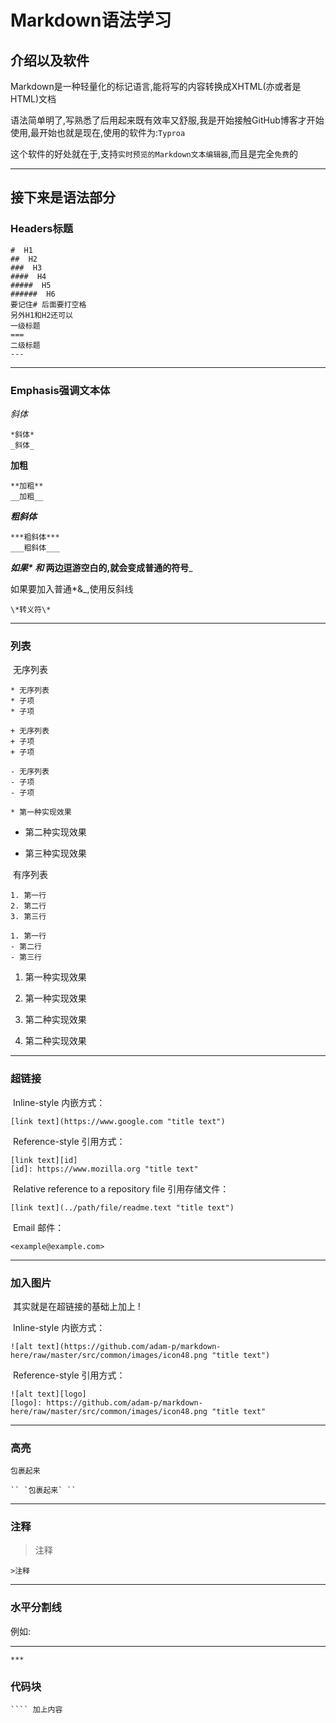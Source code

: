 # Markdown语法学习

## 介绍以及软件

​	Markdown是一种轻量化的标记语言,能将写的内容转换成XHTML(亦或者是HTML)文档

​	语法简单明了,写熟悉了后用起来既有效率又舒服,我是开始接触GitHub博客才开始使用,最开始也就是现在,使用的软件为:```Typroa```

​	这个软件的好处就在于,支持```实时预览的Markdown文本编辑器```,而且是完全```免费```的

***

## 接下来是语法部分

### Headers标题

```` 标题
#  H1
##  H2
###  H3
####  H4
#####  H5
######  H6
要记住# 后面要打空格
另外H1和H2还可以
一级标题
===
二级标题
---
````
***
### Emphasis强调文本体

*斜体*

````
*斜体*
_斜体_
````

**加粗**

````
**加粗**
__加粗__
````

***粗斜体***

````
***粗斜体***
___粗斜体___
````

___如果* 和_ 两边逗游空白的,就会变成普通的符号___

如果要加入普通*&_,使用反斜线

````
\*转义符\*
````
***
### 列表

​	无序列表

````
* 无序列表
* 子项
* 子项

+ 无序列表
+ 子项
+ 子项

- 无序列表
- 子项
- 子项
````

	* 第一种实现效果

+ 第二种实现效果

- 第三种实现效果



​	有序列表

````
1. 第一行
2. 第二行
3. 第三行
 
1. 第一行
- 第二行
- 第三行
````

1. 第一种实现效果

2. 第一种实现效果

1. 第二种实现效果
2. 第二种实现效果

***
### 超链接

​	 Inline-style 内嵌方式： 

````
[link text](https://www.google.com "title text")
````

​	 Reference-style 引用方式： 

````
[link text][id]
[id]: https://www.mozilla.org "title text"
````

​	 Relative reference to a repository file 引用存储文件： 

````
[link text](../path/file/readme.text "title text")
````

​	 Email 邮件： 

````
<example@example.com>
````
***
### 加入图片

​	其实就是在超链接的基础上加上 !

​	Inline-style 内嵌方式：

```` 
![alt text](https://github.com/adam-p/markdown-here/raw/master/src/common/images/icon48.png "title text")
````

​	 Reference-style 引用方式： 

````
![alt text][logo]
[logo]: https://github.com/adam-p/markdown-here/raw/master/src/common/images/icon48.png "title text"
````
***
### 高亮

```包裹起来```

````
`` `包裹起来` ``
````
***
### 注释

> 注释

````
>注释
````
***
### 水平分割线

例如:

***

````
***
````

### 代码块

````
​```` 加上内容
````

